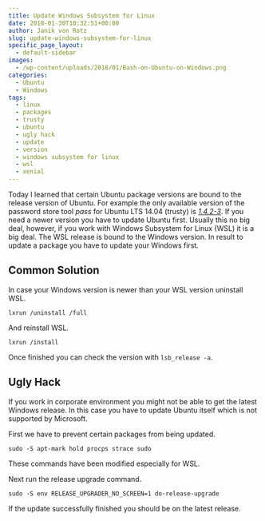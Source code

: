 ```yaml
---
title: Update Windows Subsystem for Linux
date: 2018-01-30T10:32:51+00:00
author: Janik von Rotz
slug: update-windows-subsystem-for-linux
specific_page_layout:
  - default-sidebar
images:
  - /wp-content/uploads/2018/01/Bash-on-Ubuntu-on-Windows.png
categories:
  - Ubuntu
  - Windows
tags:
  - linux
  - packages
  - trusty
  - ubuntu
  - ugly hack
  - update
  - version
  - windows subsystem for linux
  - wsl
  - xenial
---
```

Today I learned that certain Ubuntu package versions are bound to the release version of Ubuntu. For example the only available version of the password store tool *pass* for Ubuntu LTS 14.04 (trusty) is *[1.4.2-3](https://packages.ubuntu.com/trusty/admin/pass)*. If you need a newer version you have to update Ubuntu first. Usually this no big deal, however, if you work with Windows Subsystem for Linux (WSL) it is a big deal. The WSL release is bound to the Windows version. In result to update a package you have to update your Windows first.
<!--more-->

## Common Solution

In case your Windows version is newer than your WSL version uninstall WSL.

`lxrun /uninstall /full`

And reinstall WSL.

`lxrun /install`

Once finished you can check the version with `lsb_release -a`.

## Ugly Hack

If you work in corporate environment you might not be able to get the latest Windows release. In this case you have to update Ubuntu itself which is not supported by Microsoft.

First we have to prevent certain packages from being updated.

`sudo -S apt-mark hold procps strace sudo`

These commands have been modified especially for WSL.

Next run the release upgrade command.

`sudo -S env RELEASE_UPGRADER_NO_SCREEN=1 do-release-upgrade`

If the update successfully finished you should be on the latest release.